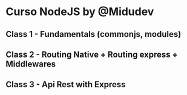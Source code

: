 # Curso NodeJS by @Midudev

## Class 1 - Fundamentals (commonjs, modules)

## Class 2 - Routing Native + Routing express + Middlewares

## Class 3 - Api Rest with Express
